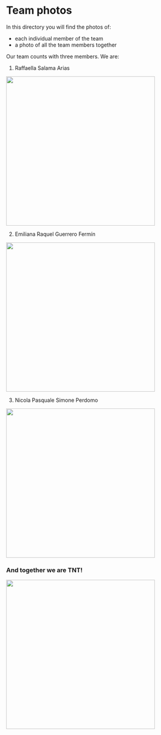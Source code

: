 # Team photos

In this directory you will find the photos of:
- each individual member of the team
- a photo of all the team members together

Our team counts with three members. We are:

1) Raffaella Salama Arias

<img src="Photo of Raffaella Salama A.jpeg" width="400">

2) Emiliana Raquel Guerrero Fermín

<img src="Photo of Emiliana Guerrero.jpeg" width="400">

3) Nicola Pasquale Simone Perdomo

<img src="Photo of Nicola Simone.jpeg" width="400">

### And together we are TNT!

<img src="Photo of the team.jpeg" width="400">
